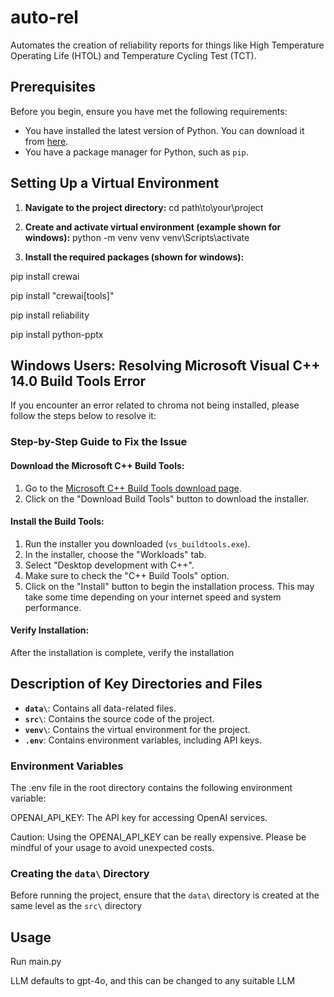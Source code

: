 # auto-rel
Automates the creation of reliability reports for things like High Temperature Operating Life (HTOL) and Temperature Cycling Test (TCT).

## Prerequisites

Before you begin, ensure you have met the following requirements:
- You have installed the latest version of Python. You can download it from [here](https://www.python.org/downloads/).
- You have a package manager for Python, such as `pip`.

## Setting Up a Virtual Environment

1. **Navigate to the project directory:**
cd path\to\your\project

2. **Create and activate virtual environment (example shown for windows):**
python -m venv venv
venv\Scripts\activate

3. **Install the required packages (shown for windows):**

pip install crewai

pip install "crewai[tools]"

pip install reliability

pip install python-pptx

## Windows Users: Resolving Microsoft Visual C++ 14.0 Build Tools Error

If you encounter an error related to chroma not being installed, 
please follow the steps below to resolve it:

### Step-by-Step Guide to Fix the Issue

#### Download the Microsoft C++ Build Tools:
1. Go to the [Microsoft C++ Build Tools download page](https://visualstudio.microsoft.com/visual-cpp-build-tools/).
2. Click on the "Download Build Tools" button to download the installer.

#### Install the Build Tools:
1. Run the installer you downloaded (`vs_buildtools.exe`).
2. In the installer, choose the "Workloads" tab.
3. Select "Desktop development with C++".
4. Make sure to check the "C++ Build Tools" option.
5. Click on the "Install" button to begin the installation process. This may take some time depending on your internet speed and system performance.

#### Verify Installation:
After the installation is complete, verify the installation

## Description of Key Directories and Files

- **`data\`**: Contains all data-related files.
- **`src\`**: Contains the source code of the project.
- **`venv\`**: Contains the virtual environment for the project.
- **`.env`**: Contains environment variables, including API keys.

### Environment Variables
The .env file in the root directory contains the following environment variable:

OPENAI_API_KEY: The API key for accessing OpenAI services.

Caution: Using the OPENAI_API_KEY can be really expensive. Please be mindful of your usage to avoid unexpected costs.

### Creating the `data\` Directory

Before running the project, ensure that the `data\` directory is created at the same level as the `src\` directory

## Usage
Run main.py

LLM defaults to gpt-4o, and this can be changed to any suitable LLM